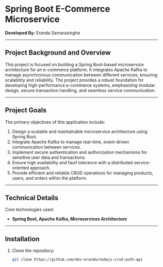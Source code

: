 # Spring Boot E-Commerce Microservice 
**Developed By:** Eranda Samarasinghe  
<hr />

## Project Background and Overview  
This project is focused on building a Spring Boot-based microservice architecture for an e-commerce platform. It integrates Apache Kafka to manage asynchronous communication between different services, ensuring scalability and reliability. The project provides a robust foundation for developing high-performance e-commerce systems, emphasizing modular design, secure transaction handling, and seamless service communication. 
<hr />

## Project Goals  
The primary objectives of this application include:  

1. Design a scalable and maintainable microservice architecture using Spring Boot.
2. Integrate Apache Kafka to manage real-time, event-driven communication between services.
3. Implement secure authentication and authorization mechanisms for sensitive user data and transactions.
4. Ensure high availability and fault tolerance with a distributed service-oriented approach.
5. Provide efficient and reliable CRUD operations for managing products, users, and orders within the platform.
<hr />

## Technical Details  
Core technologies used:  

- **Spring Boot, Apache Kafka, Microservices Architecture**  
<hr />

## Installation  
1. Clone the repository:  
   ```sh
   git clone https://github.com/dev-eranda/nodejs-crud-auth-api
